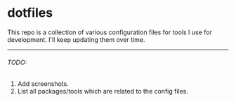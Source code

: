 # dotfiles
This repo is a collection of various configuration files for tools I use for
development. I'll keep updating them over time.

-----
###### TODO:
1. Add screenshots.
2. List all packages/tools which are related to the config files.

